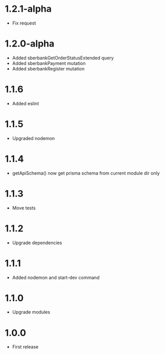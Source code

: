 1.2.1-alpha
===============================
- Fix request

1.2.0-alpha
===============================
- Added sberbankGetOrderStatusExtended query
- Added sberbankPayment mutation
- Added sberbankRegister mutation

1.1.6
===============================
- Added eslint

1.1.5
===============================
- Upgraded nodemon

1.1.4
===============================
- getApiSchema() now get prisma schema from current module dir only

1.1.3
===============================
- Move tests

1.1.2
===============================
- Upgrade dependencies

1.1.1
===============================
- Added nodemon and start-dev command

1.1.0
===============================
- Upgrade modules

1.0.0
===============================
- First release
